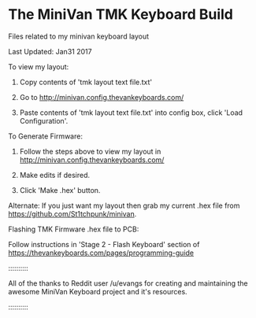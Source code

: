 # The MiniVan TMK Keyboard Build
Files related to my minivan keyboard layout  

Last Updated: Jan31 2017

To view my layout:

1. Copy contents of 'tmk layout text file.txt'

2. Go to http://minivan.config.thevankeyboards.com/

3. Paste contents of 'tmk layout text file.txt' into config box, click 'Load Configuration'.


To Generate Firmware:

1. Follow the steps above to view my layout in http://minivan.config.thevankeyboards.com/

2. Make edits if desired.

3. Click 'Make .hex' button.


Alternate: If you just want my layout then grab my current .hex file from https://github.com/St1tchpunk/minivan.  


Flashing TMK Firmware .hex file to PCB:

Follow instructions in 'Stage 2 - Flash Keyboard' section of https://thevankeyboards.com/pages/programming-guide


::::::::::

All of the thanks to Reddit user /u/evangs for creating and maintaining the awesome MiniVan Keyboard project and it's resources.

::::::::::
